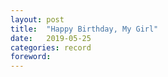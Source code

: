 ```yaml
---
layout: post
title:  "Happy Birthday, My Girl"
date:   2019-05-25
categories: record
foreword:
---
```

